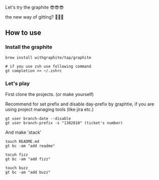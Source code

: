 Let's try the graphite 😎😎😎

the new way of gitting? 🤔🤔🤔

## How to use

### Install the graphite

```
brew install withgraphite/tap/graphite

# if you use zsh use following command
gt completion >> ~/.zshrc
```

### Let's play

First clone the projects. (or make yourself)

Recommend for set prefix and disable day-prefix by graphtie, if you are using project managing tools (like jira etc.)

```
gt user branch-date --disable
gt user branch-prefix -s "1382810" (ticket's number)
```

And make 'stack'

```
touch README.md
gt bc -am "add readme"

tocuh fizz
gt bc -am "add fizz"

touch buzz
gt bc -am "add buzz"

